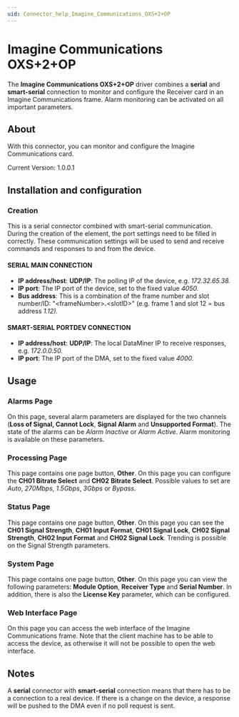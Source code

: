 ```yaml
---
uid: Connector_help_Imagine_Communications_OXS+2+OP
---
```


# Imagine Communications OXS+2+OP

The **Imagine Communications OXS+2+OP** driver combines a **serial** and **smart-serial** connection to monitor and configure the Receiver card in an Imagine Communications frame. Alarm monitoring can be activated on all important parameters.

## About

With this connector, you can monitor and configure the Imagine Communications card.

Current Version: 1.0.0.1

## Installation and configuration

### Creation

This is a serial connector combined with smart-serial communication. During the creation of the element, the port settings need to be filled in correctly. These communication settings will be used to send and receive commands and responses to and from the device.

#### SERIAL MAIN CONNECTION

- **IP address/host**: **UDP/IP**: The polling IP of the device, e.g. *172.32.65.38.*
- **IP port**: The IP port of the device, set to the fixed value *4050.*
- **Bus address**: This is a combination of the frame number and slot number/ID: "\<frameNumber\>**.**\<slotID\>" (e.g. frame 1 and slot 12 = bus address *1.12).*

#### SMART-SERIAL PORTDEV CONNECTION

- **IP address/host**: **UDP/IP**: The local DataMiner IP to receive responses, e.g. *172.0.0.50.*
- **IP port**: The IP port of the DMA, set to the fixed value *4000.*

## Usage

### Alarms Page

On this page, several alarm parameters are displayed for the two channels (**Loss of Signal, Cannot Lock**, **Signal Alarm** and **Unsupported Format**). The state of the alarms can be *Alarm Inactive* or *Alarm Active*. Alarm monitoring is available on these parameters.

### Processing Page

This page contains one page button, **Other**. On this page you can configure the **CH01 Bitrate Select** and **CH02** **Bitrate Select**. Possible values to set are *Auto*, *270Mbps*, *1.5Gbps*, *3Gbps* or *Bypass*.

### Status Page

This page contains one page button, **Other**. On this page you can see the **CH01 Signal Strength**, **CH01 Input Format**, **CH01 Signal Lock**, **CH02 Signal Strength**, **CH02 Input Format** and **CH02 Signal Lock**.
Trending is possible on the Signal Strength parameters.

### System Page

This page contains one page button, **Other**. On this page you can view the following parameters: **Module Option**, **Receiver Type** and **Serial Number**. In addition, there is also the **License Key** parameter, which can be configured.

### Web Interface Page

On this page you can access the web interface of the Imagine Communications frame. Note that the client machine has to be able to access the device, as otherwise it will not be possible to open the web interface.

## Notes

A **serial** connector with **smart-serial** connection means that there has to be a connection to a real device.
If there is a change on the device, a response will be pushed to the DMA even if no poll request is sent.
